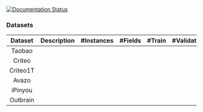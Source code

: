 [![Documentation Status](https://readthedocs.org/projects/deepctr/badge/?version=latest)](https://deepctr.readthedocs.io/en/latest/?badge=latest)



### Datasets
| Dataset | Description | #Instances | #Fields | #Train | #Validate | #Test | 
| :-----: |:------------|-----------:| -------:|-------:|----------:|------:|
| Taobao   | | | | | ||
| Criteo  | | | | | ||
| Criteo1T  | | | | | ||
| Avazo  | | | | | ||
| iPinyou  | | | | | ||
| Outbrain  | | | | | ||
